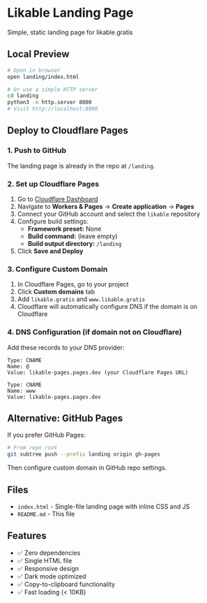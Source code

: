 # Likable Landing Page

Simple, static landing page for likable.gratis

## Local Preview

```bash
# Open in browser
open landing/index.html

# Or use a simple HTTP server
cd landing
python3 -m http.server 8000
# Visit http://localhost:8000
```

## Deploy to Cloudflare Pages

### 1. Push to GitHub

The landing page is already in the repo at `/landing`.

### 2. Set up Cloudflare Pages

1. Go to [Cloudflare Dashboard](https://dash.cloudflare.com)
2. Navigate to **Workers & Pages** → **Create application** → **Pages**
3. Connect your GitHub account and select the `likable` repository
4. Configure build settings:
   - **Framework preset:** None
   - **Build command:** (leave empty)
   - **Build output directory:** `/landing`
5. Click **Save and Deploy**

### 3. Configure Custom Domain

1. In Cloudflare Pages, go to your project
2. Click **Custom domains** tab
3. Add `likable.gratis` and `www.likable.gratis`
4. Cloudflare will automatically configure DNS if the domain is on Cloudflare

### 4. DNS Configuration (if domain not on Cloudflare)

Add these records to your DNS provider:

```
Type: CNAME
Name: @
Value: likable-pages.pages.dev (your Cloudflare Pages URL)

Type: CNAME
Name: www
Value: likable-pages.pages.dev
```

## Alternative: GitHub Pages

If you prefer GitHub Pages:

```bash
# From repo root
git subtree push --prefix landing origin gh-pages
```

Then configure custom domain in GitHub repo settings.

## Files

- `index.html` - Single-file landing page with inline CSS and JS
- `README.md` - This file

## Features

- ✅ Zero dependencies
- ✅ Single HTML file
- ✅ Responsive design
- ✅ Dark mode optimized
- ✅ Copy-to-clipboard functionality
- ✅ Fast loading (< 10KB)
